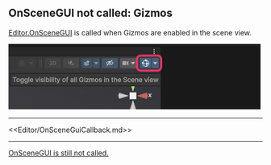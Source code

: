 ## OnSceneGUI not called: Gizmos
[Editor.OnSceneGUI](https://docs.unity3d.com/ScriptReference/Editor.OnSceneGUI.html) is called when Gizmos are enabled in the scene view.

![Scene view gizmo toggle](../../Scene%20View/scene-view-gizmo-toggle.png)  

---  

<<Editor/OnSceneGuiCallback.md>>

---  

[OnSceneGUI is still not called.](OnSceneGUI%20Inspectors.md)
